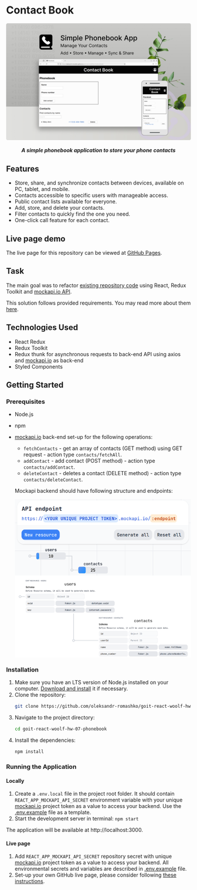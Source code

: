 # Contact Book

<p align="center">
  <img align="center" src="./assets/application-preview.jpg" width="600" title="Application interface" alt="application interface preview">
</p>

<h5 align="center">
  A simple phonebook application to store your phone contacts
</h5>


## Features

- Store, share, and synchronize contacts between devices, available on PC, tablet, and mobile.
- Contacts accessible to specific users with manageable access.
- Public contact lists available for everyone.
- Add, store, and delete your contacts.
- Filter contacts to quickly find the one you need.
- One-click call feature for each contact.

## Live page demo

The live page for this repository can be viewed at [GitHub Pages](https://oleksandr-romashko.github.io/goit-react-woolf-hw-06-phonebook/).

## Task

The main goal was to refactor [existing repository code](https://github.com/oleksandr-romashko/goit-react-woolf-hw-06-phonebook) using React, Redux Toolkit and [mockapi.io API](https://mockapi.io/).

This solution follows provided requirements. You may read more about them [here](./assets/task/README.en.md).

## Technologies Used

- React Redux
- Redux Toolkit
- Redux thunk for asynchronous requests to back-end API using axios and [mockapi.io](https://mockapi.io/) as back-end
- Styled Components

## Getting Started

### Prerequisites

- Node.js
- npm
- [mockapi.io](https://mockapi.io/) back-end set-up for the following operations:
  - `fetchContacts` - get an array of contacts (GET method) using GET request - action type `contacts/fetchAll`.
  - `addContact` - add contact (POST method) - action type `contacts/addContact`.
  - `deleteContact` - deletes a contact (DELETE method) - action type `contacts/deleteContact`.
  
  Mockapi backend should have following structure and endpoints:
  <p align="center">
    <img align="center" src="./assets/mockapi-structure.png" width="480" title="Application interface" alt="application interface preview">
  </p>



### Installation

1. Make sure you have an LTS version of Node.js installed on your computer. [Download and install](https://nodejs.org/en/) it if necessary.
2. Clone the repository:
    ```sh
    git clone https://github.com/oleksandr-romashko/goit-react-woolf-hw-07-phonebook.git
    ```
3. Navigate to the project directory:
    ```sh
    cd goit-react-woolf-hw-07-phonebook
    ```
4. Install the dependencies:
    ```sh
    npm install
    ```

### Running the Application

#### Locally

1. Create a `.env.local` file in the project root folder. It should contain `REACT_APP_MOCKAPI_API_SECRET` environment variable with your unique [mockapi.io](https://github.com/mockapi-io/docs/wiki/Quick-start-guide) project token as a value to access your backend. Use the [.env.example](.env.example) file as a template.
2. Start the development server in terminal: `npm start`

The application will be available at http://localhost:3000.

#### Live page

1. Add `REACT_APP_MOCKAPI_API_SECRET` repository secret with unique [mockapi.io](https://github.com/mockapi-io/docs/wiki/Quick-start-guide) project token as a value to access your backend. All environmental secrets and variables are described in [.env.example](.env.example) file.
2. Set-up your own GitHub live page, please consider following [these instructions](./assets/teplate-repository-usage/README.en.md).

